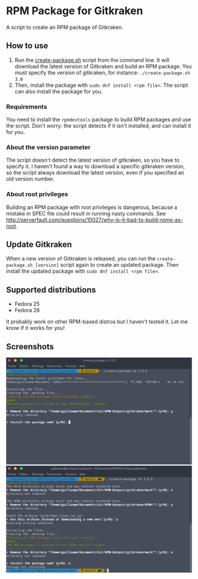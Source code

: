 # RPM Package for Gitkraken
A script to create an RPM package of Gitkraken.

## How to use
1. Run the [create-package.sh](https://github.com/RPM-Outpost/gitkraken/blob/master/create-package.sh) script from the command line. It will download the latest version of Gitkraken and build an RPM package. You must specify the version of gitkraken, for instance: `./create-package.sh 3.0`
2. Then, install the package with `sudo dnf install <rpm file>`. The script can also install the package for you.

### Requirements
You need to install the `rpmdevtools` package to build RPM packages and use the script.
Don't worry: the script detects if it isn't installed, and can install it for you.

### About the version parameter
The script doesn't detect the latest version of gitkraken, so you have to specify it. I haven't found a way to download a specific gitkraken version, so the script always download the latest version, even if you specified an old version number.

### About root privileges
Building an RPM package with root privileges is dangerous, because a mistake in SPEC file could result in running nasty commands.
See http://serverfault.com/questions/10027/why-is-it-bad-to-build-rpms-as-root.

## Update Gitkraken
When a new version of Gitkraken is released, you can run the `create-package.sh [version]` script again to create an updated package.
Then install the updated package with `sudo dnf install <rpm file>`.

## Supported distributions
- Fedora 25
- Fedora 26

It probably work on other RPM-based distros but I haven't tested it. Let me know if it works for you!

## Screenshots
![beautiful screenshot](screenshot1.png)
![screenshot when gitkraken has already been downloaded](screenshot2.png)
